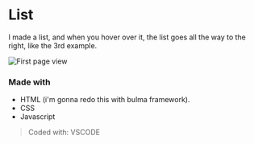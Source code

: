 # List

I made a list, and when you hover over it, the list goes all the way to the right, like the 3rd example.

![First page view](https://imgur.com/zhjXy7s.png)

### Made with

* HTML (i'm gonna redo this with bulma framework).
* CSS
* Javascript

> Coded with: VSCODE
